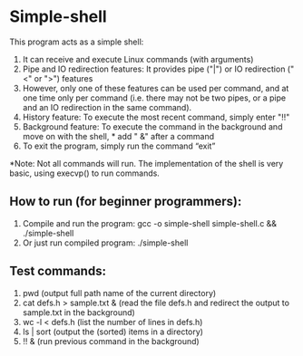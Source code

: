 # Simple-shell

This program acts as a simple shell:  
1. It can receive and execute Linux commands (with arguments)  
2. Pipe and IO redirection features: It provides pipe ("|") or IO redirection ("<" or ">") features  
3. However, only one of these features can be used per command, and at one time only per command (i.e. there may not be two pipes, or a pipe and an IO redirection in the same command).  
4. History feature: To execute the most recent command, simply enter "!!"  
5. Background feature: To execute the command in the background and move on with the shell, * add " &" after a command  
6. To exit the program, simply run the command “exit”

*Note: Not all commands will run. The implementation of the shell is very basic, using execvp() to run commands.

## How to run (for beginner programmers):  
1. Compile and run the program: gcc -o simple-shell simple-shell.c && ./simple-shell  
2. Or just run compiled program: ./simple-shell

## Test commands:  
1. pwd (output full path name of the current directory)  
2. cat defs.h > sample.txt & (read the file defs.h and redirect the output to sample.txt in the background)  
3. wc -l < defs.h (list the number of lines in defs.h)  
4. ls | sort (output the (sorted) items in a directory)  
5. !! & (run previous command in the background)  

